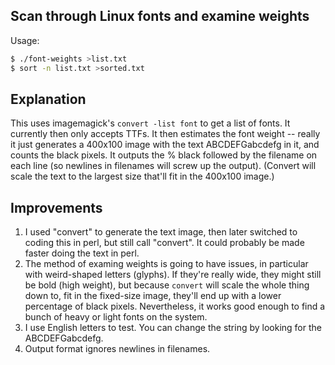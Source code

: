 ## Scan through Linux fonts and examine weights

Usage:

```bash
$ ./font-weights >list.txt
$ sort -n list.txt >sorted.txt
```

## Explanation
This uses imagemagick's `convert -list font` to get a list
of fonts.  It currently then only accepts TTFs.  It then
estimates the font weight -- really it just generates a
400x100 image with the text ABCDEFGabcdefg in it, and
counts the black pixels.  It outputs the % black followed
by the filename on each line (so newlines in filenames will
screw up the output).  (Convert will scale the text to the
largest size that'll fit in the 400x100 image.)

## Improvements

1. I used "convert" to generate the text image, then later
switched to coding this in perl, but still call "convert".
It could probably be made faster doing the text in perl.
1. The method of examing weights is going to have issues,
in particular with weird-shaped letters (glyphs).  If they're
really wide, they might still be bold (high weight), but because
`convert` will scale the whole thing down to, fit in the fixed-size image,
they'll end up with a lower percentage of black pixels.  Nevertheless,
it works good enough to find a bunch of heavy or light fonts on the system.
1. I use English letters to test.  You can change the string by looking for the ABCDEFGabcdefg.
1. Output format ignores newlines in filenames.
